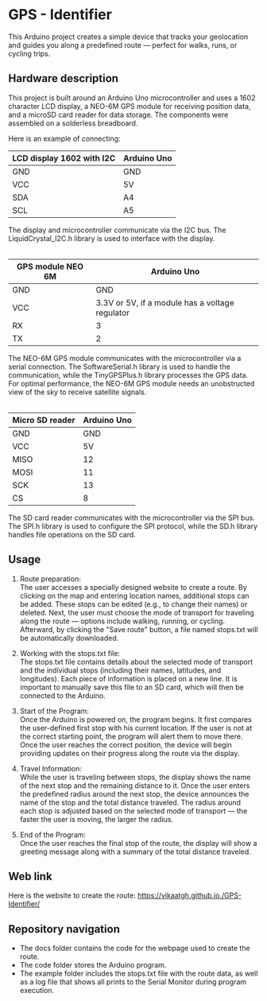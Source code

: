 # GPS - Identifier 
This Arduino project creates a simple device that tracks your geolocation and guides you along a predefined route — perfect for walks, runs, or cycling trips.

## Hardware description
This project is built around an Arduino Uno microcontroller and uses a 1602 character LCD display, a NEO-6M GPS module for receiving position data, and a microSD card reader for data storage. The components were assembled on a solderless breadboard.

Here is an example of connecting:

| LCD display 1602 with I2C | Arduino Uno |
|---------------------------|-------------|
| GND           |  GND|
|VCC|5V|
|SDA|A4|
|SCL|A5|

The display and microcontroller communicate via the I2C bus. The LiquidCrystal_I2C.h library is used to interface with the display.<br><br>



|GPS module NEO 6M|Arduino Uno|
|-----------------|-----------|
|GND|GND|
|VCC| 3.3V or 5V, if a module has a voltage regulator|
|RX|3|
|TX|2|

The NEO-6M GPS module communicates with the microcontroller via a serial connection. The SoftwareSerial.h library is used to handle the communication, while the TinyGPSPlus.h library processes the GPS data. For optimal performance, the NEO-6M GPS module needs an unobstructed view of the sky to receive satellite signals.<br><br>



| Micro SD reader| Arduino Uno|
|----------------|------------|
|GND|GND|
|VCC|5V|
|MISO|12|
|MOSI|11|
|SCK|13|
|CS|8|

The SD card reader communicates with the microcontroller via the SPI bus. The SPI.h library is used to configure the SPI protocol, while the SD.h library handles file operations on the SD card.

## Usage

1. Route preparation:<br>
The user accesses a specially designed website to create a route. By clicking on the map and entering location names, additional stops can be added. These stops can be edited (e.g., to change their names) or deleted. Next, the user must choose the mode of transport for traveling along the route — options include walking, running, or cycling. Afterward, by clicking the "Save route" button, a file named stops.txt will be automatically downloaded.

2. Working with the stops.txt file:<br>
The stops.txt file contains details about the selected mode of transport and the individual stops (including their names, latitudes, and longitudes). Each piece of information is placed on a new line. It is important to manually save this file to an SD card, which will then be connected to the Arduino.

3. Start of the Program:<br>
Once the Arduino is powered on, the program begins. It first compares the user-defined first stop with his current location. If the user is not at the correct starting point, the program will alert them to move there. Once the user reaches the correct position, the device will begin providing updates on their progress along the route via the display.

4. Travel Information: <br>
While the user is traveling between stops, the display shows the name of the next stop and the remaining distance to it. Once the user enters the predefined radius around the next stop, the device announces the name of the stop and the total distance traveled. The radius around each stop is adjusted based on the selected mode of transport — the faster the user is moving, the larger the radius.

5. End of the Program:<br>
Once the user reaches the final stop of the route, the display will show a greeting message along with a summary of the total distance traveled.

## Web link
Here is the website to create the route: https://vikaatgh.github.io./GPS-Identifier/

## Repository navigation
- The docs folder contains the code for the webpage used to create the route.<br>
- The code folder stores the Arduino program.<br>
- The example folder includes the stops.txt file with the route data, as well as a log file that shows all prints to the Serial Monitor during program execution.

